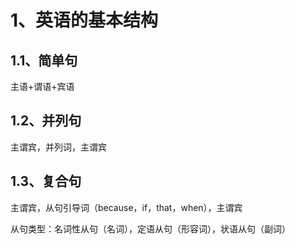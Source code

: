 
# 1、英语的基本结构

## 1.1、简单句
主语+谓语+宾语
## 1.2、并列句
主谓宾，并列词，主谓宾

## 1.3、复合句
主谓宾，从句引导词（because，if，that，when），主谓宾

从句类型：名词性从句（名词），定语从句（形容词），状语从句（副词）



